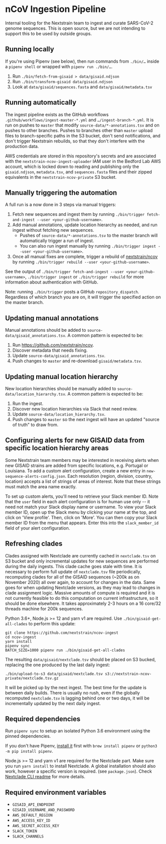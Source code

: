 # nCoV Ingestion Pipeline

Internal tooling for the Nextstrain team to ingest and curate SARS-CoV-2 genome sequences. This is open source, but we are not intending to support this to be used by outside groups.

## Running locally
If you're using Pipenv (see below), then run commands from `./bin/…` inside a `pipenv shell` or wrapped with `pipenv run ./bin/…`.

1. Run `./bin/fetch-from-gisaid > data/gisaid.ndjson`
2. Run `./bin/transform-gisaid data/gisaid.ndjson`
3. Look at `data/gisaid/sequences.fasta` and `data/gisaid/metadata.tsv`

## Running automatically
The ingest pipeline exists as the GitHub workflows `.github/workflows/ingest-master-*.yml` and `…/ingest-branch-*.yml`.
It is run on pushes to `master` that modify `source-data/*-annotations.tsv` and on pushes to other branches.
Pushes to branches other than `master` upload files to branch-specific paths in the S3 bucket, don't send notifications, and don't trigger Nextstrain rebuilds, so that they don't interfere with the production data.

AWS credentials are stored in this repository's secrets and are associated with the `nextstrain-ncov-ingest-uploader` IAM user in the Bedford Lab AWS account, which is locked down to reading and publishing only the `gisaid.ndjson`, `metadata.tsv`, and `sequences.fasta` files and their zipped equivalents in the `nextstrain-ncov-private` S3 bucket.

## Manually triggering the automation
A full run is a now done in 3 steps via manual triggers:
1. Fetch new sequences and ingest them by running `./bin/trigger fetch-and-ingest --user <your-github-username>`.
2. Add manual annotations, update location hierarchy as needed, and run ingest without fetching new sequences.
    * Pushes of `source-data/*-annotations.tsv` to the master branch will automatically trigger a run of ingest.
    * You can also run ingest manually by running `./bin/trigger ingest --user <your-github-username>`.
3. Once all manual fixes are complete, trigger a rebuild of [nextstrain/ncov](https://github.com/nextstrain/ncov) by running `./bin/trigger rebuild --user <your-github-username>`.

See the output of `./bin/trigger fetch-and-ingest --user <your-github-username>`, `./bin/trigger ingest` or `./bin/trigger rebuild` for more information about authentication with GitHub.

Note: running `./bin/trigger` posts a GitHub `repository_dispatch`.
Regardless of which branch you are on, it will trigger the specified action on the master branch.

## Updating manual annotations
Manual annotations should be added to `source-data/gisaid_annotations.tsv`.
A common pattern is expected to be:

 1. Run <https://github.com/nextstrain/ncov>.
 2. Discover metadata that needs fixing.
 3. Update `source-data/gisaid_annotations.tsv`.
 4. Push changes to `master` and re-download `gisaid/metadata.tsv`.

## Updating manual location hierarchy
New location hierarchies should be manually added to `source-data/location_hierarchy.tsv`.
A common pattern is expected to be:

 1. Run the ingest.
 2. Discover new location hierarchies via Slack that need review.
 3. Update `source-data/location_hierarchy.tsv`.
 4. Push changes to `master` so the next ingest will have an updated "source of truth" to draw from.

## Configuring alerts for new GISAID data from specific location hierarchy areas
Some Nextstrain team members may be interested in receiving alerts when new GISAID strains are added from specific locations, e.g. Portugal or Louisiana.
To add a custom alert configuration, create a new entry in `new-sequence-alerts-config.json`.
Each resolution (region, division, country, location) accepts a list of strings of areas of interest.
Note that these strings must match the area name exactly.

To set up custom alerts, you'll need to retrieve your Slack member ID.
Note that the `user` field in each alert configuration is for human use only -- it need not match your Slack display name or username.
To view your Slack member ID, open up the Slack menu by clicking your name at the top, and click on 'View profile'.
Then, click on 'More'.
You can then copy your Slack member ID from the menu that appears.
Enter this into the `slack_member_id` field of your alert configuration.

## Refreshing clades

Clades assigned with Nextclade are currently cached in `nextclade.tsv` on S3 bucket and only incremental updates for new sequences are performed during the daily ingests. This clade cache goes stale with time. It is necessary to perform full update of `nextclade.tsv` file periodically, recomputing clades for all of the GISAID sequences (~200k as on November 2020) all over again, to account for changes in the data. Same goes for when updating Nextclade versions, as they may lead to changes in clade assignment logic. Massive amounts of compute is required and it is not currently feasible to do this computation on current infrastructure, so it should be done elsewhere. It takes approximately 2-3 hours on a 16 core/32 threads machine for 200k sequences.

Python 3.6+, Node.js >= 12 and yarn v1 are required.
Use `./bin/gisaid-get-all-clades` to perform this update:

```
git clone https://github.com/nextstrain/ncov-ingest
cd ncov-ingest
yarn install
pipenv sync
BATCH_SIZE=1000 pipenv run ./bin/gisaid-get-all-clades
```

The resulting `data/gisaid/nextclade.tsv` should be placed on S3 bucked, replacing the one produced by the last daily ingest:

```
./bin/upload-to-s3 data/gisaid/nextclade.tsv s3://nextstrain-ncov-private/nextclade.tsv.gz
```

It will be picked up by the next ingest. The best time for the update is between daily builds. There is usually no rush, even if the globally recomputed `nextclade.tsv` is lagging behind one or two days, it will be incrementally updated by the next daily ingest. 


## Required dependencies
Run `pipenv sync` to setup an isolated Python 3.6 environment using the pinned dependencies.

If you don't have Pipenv, [install it](https://pipenv.pypa.io/en/latest/install/#installing-pipenv) first with `brew install pipenv` or `python3 -m pip install pipenv`.

Node.js >= 12 and yarn v1 are required for the Nextclade part. Make sure you run `yarn install` to install Nextclade. A global installation should also work, however a specific version is required. (see `package.json`). Check [Nextclade CLI readme](https://github.com/nextstrain/nextclade/blob/master/packages/cli/README.md#getting-started) for more details.

## Required environment variables
* `GISAID_API_ENDPOINT`
* `GISAID_USERNAME_AND_PASSWORD`
* `AWS_DEFAULT_REGION`
* `AWS_ACCESS_KEY_ID`
* `AWS_SECRET_ACCESS_KEY`
* `SLACK_TOKEN`
* `SLACK_CHANNELS`
